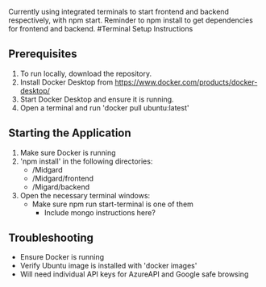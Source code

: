 Currently using integrated terminals to start frontend and backend respectively, with npm start.
Reminder to npm install to get dependencies for frontend and backend.
#Terminal Setup Instructions 

## Prerequisites
1. To run locally, download the repository. 
2. Install Docker Desktop from https://www.docker.com/products/docker-desktop/
3. Start Docker Desktop and ensure it is running. 
4. Open a terminal and run 'docker pull ubuntu:latest' 

## Starting the Application 
1. Make sure Docker is running
2. 'npm install' in the following directories:
	- /Midgard
	- /Midgard/frontend
	- /Migard/backend 
4. Open the necessary terminal windows:
	- Make sure npm run start-terminal is one of them
        - Include mongo instructions here? 

## Troubleshooting 
- Ensure Docker is running
- Verify Ubuntu image is installed with 'docker images'
- Will need individual API keys for AzureAPI and Google safe browsing
